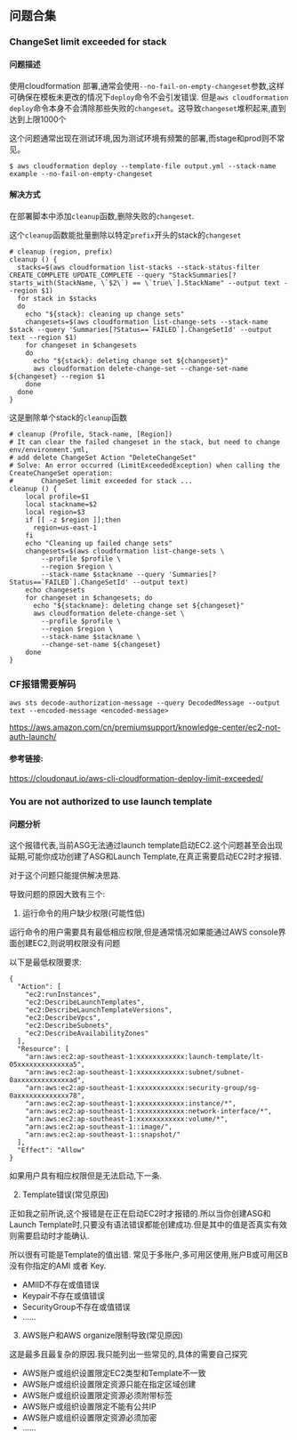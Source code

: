 

## 问题合集


### ChangeSet limit exceeded for stack

#### 问题描述
使用cloudformation 部署,通常会使用`--no-fail-on-empty-changeset`参数,这样可确保在模板未更改的情况下`deploy`命令不会引发错误.
但是`aws cloudformation deploy`命令本身不会清除那些失败的`changeset`。这导致`changeset`堆积起来,直到达到上限1000个

这个问题通常出现在测试环境,因为测试环境有频繁的部署,而stage和prod则不常见。
```shell
$ aws cloudformation deploy --template-file output.yml --stack-name example --no-fail-on-empty-changeset
```

#### 解决方式
在部署脚本中添加`cleanup`函数,删除失败的`changeset`.

这个`cleanup`函数能批量删除以特定`prefix`开头的stack的`changeset`
```shell
# cleanup (region, prefix)
cleanup () {
  stacks=$(aws cloudformation list-stacks --stack-status-filter CREATE_COMPLETE UPDATE_COMPLETE --query "StackSummaries[?starts_with(StackName, \`$2\`) == \`true\`].StackName" --output text --region $1)
  for stack in $stacks
  do
    echo "${stack}: cleaning up change sets"
    changesets=$(aws cloudformation list-change-sets --stack-name $stack --query 'Summaries[?Status==`FAILED`].ChangeSetId' --output text --region $1)
    for changeset in $changesets
    do
      echo "${stack}: deleting change set ${changeset}"
      aws cloudformation delete-change-set --change-set-name ${changeset} --region $1
    done
  done
}
```

这是删除单个stack的`cleanup`函数
```shell
# cleanup (Profile, Stack-name, [Region])
# It can clear the failed changeset in the stack, but need to change env/environment.yml, 
# add delete ChangeSet Action "DeleteChangeSet"
# Solve: An error occurred (LimitExceededException) when calling the CreateChangeSet operation: 
#       ChangeSet limit exceeded for stack ...
cleanup () {
    local profile=$1
    local stackname=$2
    local region=$3
    if [[ -z $region ]];then
      region=us-east-1
    fi
    echo "Cleaning up failed change sets"
    changesets=$(aws cloudformation list-change-sets \
        --profile $profile \
        --region $region \
        --stack-name $stackname --query 'Summaries[?Status==`FAILED`].ChangeSetId' --output text)
    echo changesets
    for changeset in $changesets; do
      echo "${stackname}: deleting change set ${changeset}"
      aws cloudformation delete-change-set \
        --profile $profile \
        --region $region \
        --stack-name $stackname \
        --change-set-name ${changeset}
    done
}
```

### CF报错需要解码

```shell
aws sts decode-authorization-message --query DecodedMessage --output text --encoded-message <encoded-message>
```

https://aws.amazon.com/cn/premiumsupport/knowledge-center/ec2-not-auth-launch/

#### 参考链接:
https://cloudonaut.io/aws-cli-cloudformation-deploy-limit-exceeded/


### You are not authorized to use launch template

#### 问题分析

这个报错代表,当前ASG无法通过launch template启动EC2.这个问题甚至会出现延期,可能你成功创建了ASG和Launch Template,在真正需要启动EC2时才报错.

对于这个问题只能提供解决思路.

导致问题的原因大致有三个:

1. 运行命令的用户缺少权限(可能性低)

运行命令的用户需要具有最低相应权限,但是通常情况如果能通过AWS console界面创建EC2,则说明权限没有问题

以下是最低权限要求:

```
{
  "Action": [
    "ec2:runInstances",
    "ec2:DescribeLaunchTemplates",
    "ec2:DescribeLaunchTemplateVersions",
    "ec2:DescribeVpcs",
    "ec2:DescribeSubnets",
    "ec2:DescribeAvailabilityZones"
  ],
  "Resource": [
    "arn:aws:ec2:ap-southeast-1:xxxxxxxxxxxx:launch-template/lt-05xxxxxxxxxxxxxa5",
    "arn:aws:ec2:ap-southeast-1:xxxxxxxxxxxx:subnet/subnet-0axxxxxxxxxxxxxad",
    "arn:aws:ec2:ap-southeast-1:xxxxxxxxxxxx:security-group/sg-0axxxxxxxxxxxxx78",
    "arn:aws:ec2:ap-southeast-1:xxxxxxxxxxxx:instance/*",
    "arn:aws:ec2:ap-southeast-1:xxxxxxxxxxxx:network-interface/*",
    "arn:aws:ec2:ap-southeast-1:xxxxxxxxxxxx:volume/*",
    "arn:aws:ec2:ap-southeast-1::image/",
    "arn:aws:ec2:ap-southeast-1::snapshot/"
  ],
  "Effect": "Allow"
}
```

如果用户具有相应权限但是无法启动,下一条.

2. Template错误(常见原因)

正如我之前所说,这个报错是在正在启动EC2时才报错的.所以当你创建ASG和Launch Template时,只要没有语法错误都能创建成功.但是其中的值是否真实有效则需要启动时才能确认.

所以很有可能是Template的值出错. 常见于多账户,多可用区使用,账户B或可用区B没有你指定的AMI 或者 Key.

* AMIID不存在或值错误
* Keypair不存在或值错误
* SecurityGroup不存在或值错误
* ......
3. AWS账户和AWS organize限制导致(常见原因)

这是最多且最复杂的原因.我只能列出一些常见的,具体的需要自己探究

* AWS账户或组织设置限定EC2类型和Template不一致
* AWS账户或组织设置限定资源只能在指定区域创建
* AWS账户或组织设置限定资源必须附带标签
* AWS账户或组织设置限定不能有公共IP
* AWS账户或组织设置限定资源必须加密
* ......
